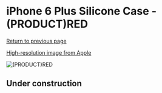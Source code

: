 # iPhone 6 Plus Silicone Case - (PRODUCT)RED

[Return to previous page](/iphone_6)

[High-resolution image from Apple](https://store.storeimages.cdn-apple.com/8756/as-images.apple.com/is/MGRG2?wid=4500&hei=4500&fmt=png)

<div style="width: 512px"><img src="/almost_uncompressed/MGRG2.webp" alt="(PRODUCT)RED"></div>

## Under construction

